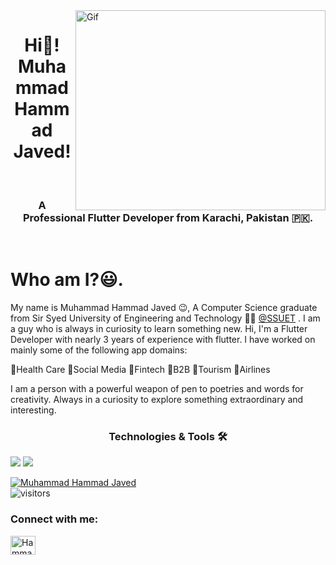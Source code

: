 <img align="right" src="5eKX.gif" width="400" height="320" alt="Gif" />

<h1 align="center"> Hi👋! Muhammad Hammad Javed! </h1>

<br>
<h3 align="center">A Professional Flutter Developer from Karachi, Pakistan 🇵🇰. </h3>
<br>

<h1 align="left" font="bold">Who am I?😃.</h1>

My name is Muhammad Hammad Javed 😉, A Computer Science graduate from Sir Syed University of Engineering and Technology 🧑‍💻 [@SSUET](https://www.ssuet.edu.pk/) . I am a guy who is always in curiosity to learn something new. Hi, I'm a Flutter Developer with nearly 3 years of experience with flutter. I have worked on mainly some of the following app domains: 

🚩Health Care 
🚩Social Media 
🚩Fintech 
🚩B2B 
🚩Tourism 
🚩Airlines

I am a person with a powerful weapon of pen to poetries and words for creativity. Always in a curiosity to explore something extraordinary and interesting.

<div>
<h3 align="center">Technologies & Tools 🛠</h3>
</div>

<div>
<img src="https://img.shields.io/badge/Dart-0175C2?style=for-the-badge&logo=dart&logoColor=white" />
<img src="https://img.shields.io/badge/Flutter-02569B?style=for-the-badge&logo=flutter&logoColor=white" />
</div>


[![Muhammad Hammad Javed](https://github-readme-stats.vercel.app/api?username=hammadjaved47)](https://github.com/hammadjaved47/github-readme-stats)
</br>
![visitors](https://visitor-badge.laobi.icu/badge?page_id=hammadjaved47.hammadjaved47)

<h3 align="left">Connect with me:</h3>
<a href="https://linkedin.com/in/hammad-javed-55699922b" target="blank"><img align="center" src="https://cdn.jsdelivr.net/npm/simple-icons@3.0.1/icons/linkedin.svg" alt="Hammad Javed" height="30" width="40" /></a>
